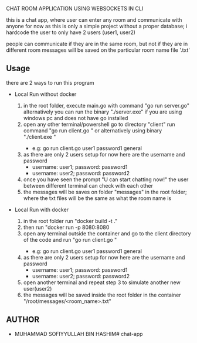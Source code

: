 CHAT ROOM APPLICATION USING WEBSOCKETS IN CLI

this is a chat app, where user can enter any room and communicate with anyone
for now as this is only a simple project without a proper database; i hardcode the user to only  have 2 users (user1, user2)

people can communicate if they are in the same room, but not if they are in different room
messages will be saved on the particular room name file '.txt'

## Usage
there are 2 ways to run this program

 - Local Run without docker
    1. in the root folder, execute main.go with command "go run server.go" alternatively you can run the binary "./server.exe" if you are using windows pc and does not have go installed
    2. open any other terminal/powershell go to directory "client" run command "go run client.go <username> <password> <room>" or alternatively using binary "./client.exe <username> <password> <room>"
        - e.g: go run client.go user1 password1 general
    3. as there are only 2 users setup for now here are the username and password
        - username: user1; password: password1
        - username: user2; password: password2
    4. once you have seen the prompt "U can start chatting now!" the user between different terminal can check with each other
    5. the messages will be saves on folder "messages" in the root folder; where the txt files will be the same as what the room name is

 - Local Run with docker
    1. in the root folder run "docker build -t <any-image-name> ."
    2. then run "docker run -p 8080:8080 <image-name-you-put-when-build>
    3. open any terminal outside the container and go to the client directory of the code and run "go run client.go <username> <password> <room>"
        - e.g: go run client.go user1 password1 general
    4. as there are only 2 users setup for now here are the username and password
        - username: user1; password: password1
        - username: user2; password: password2
    5. open another terminal and repeat step 3 to simulate another new user(user2) 
    6. the messages will be saved inside the root folder in the container "/root/messages/<room_name>.txt"

## AUTHOR
- MUHAMMAD SOFIYYULLAH BIN HASHIM# chat-app
